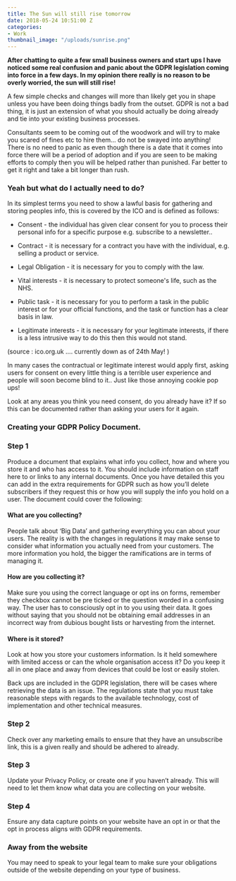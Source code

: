 ```yaml
---
title: The Sun will still rise tomorrow
date: 2018-05-24 10:51:00 Z
categories:
- Work
thumbnail_image: "/uploads/sunrise.png"
---
```


**After chatting to quite a few small business owners and start ups I have noticed some real confusion and panic about the GDPR legislation coming into force in a few days. In my opinion there really is no reason to be overly worried, the sun will still rise!**
 
A few simple checks and changes will more than likely get you in shape unless you have been doing things badly from the outset. GDPR is not a bad thing, it is just an extension of what you should actually be doing already and tie into your existing business processes.
 
Consultants seem to be coming out of the woodwork and will try to make you scared of fines etc to hire them... do not be swayed into anything! There is no need to panic as even though there is a date that it comes into force there will be a period of adoption and if you are seen to be making efforts to comply then you will be helped rather than punished. Far better to get it right and take a bit longer than rush.
 
### Yeah but what do I actually need to do?
 
In its simplest terms you need to show a lawful basis for gathering and storing peoples info, this is covered by the ICO and is defined as follows:
 
* Consent - the individual has given clear consent for you to process their personal info for a specific purpose e.g. subscribe to a newsletter..
 
* Contract - it is necessary for a contract you have with the individual, e.g. selling a product or service. 
 
* Legal Obligation - it is necessary for you to comply with the law.
 
* Vital interests - it is necessary to protect someone's life, such as the NHS.
 
* Public task - it is necessary for you to perform a task in the public interest or for your official functions, and the task or function has a clear basis in law.
 
* Legitimate interests - it is necessary for your legitimate interests, if there is a less intrusive way to do this then this would not stand.
 
(source : ico.org.uk .... currently down as of 24th May! )
 
In many cases the contractual or legitimate interest would apply first, asking users for consent on every little thing is a terrible user experience and people will soon become blind to it.. Just like those annoying cookie pop ups!
 
Look at any areas you think you need consent, do you already have it? If so this can be documented rather than asking your users for it again.
 
### Creating your GDPR Policy Document.
 
### Step 1
 
Produce a document that explains what info you collect, how and where you store it and who has access to it.  You should include information on staff here to or links to any internal documents. Once you have detailed this you can add in the extra requirements for GDPR such as how you’ll delete subscribers if they request this or how you will supply the info you hold on a user. The document could cover the following:
 
#### What are you collecting?
 
People talk about ‘Big Data’ and gathering everything you can about your users. The reality is with the changes in regulations it may make sense to consider what information you actually need from your customers. The more information you hold, the bigger the ramifications are in terms of managing it.
 
#### How are you collecting it?
 
Make sure you using the correct language or opt ins on forms, remember they checkbox cannot be pre ticked or the question worded in a confusing way. The user has to consciously opt in to you using their data. It goes without saying that you should not be obtaining email addresses in an incorrect way from dubious bought lists or harvesting from the internet.
 
#### Where is it stored?
 
Look at how you store your customers information. Is it held somewhere with limited access or can the whole organisation access it? Do you keep it all in one place and away from devices that could be lost or easily stolen.
 
 
Back ups are included in the GDPR legislation, there will be cases where retrieving the data is an issue. The regulations state that you must take reasonable steps with regards to the available technology, cost of implementation and other technical measures.
 
### Step 2
 
Check over any marketing emails to ensure that they have an unsubscribe link, this is a given really and should be adhered to already.
 
### Step 3
 
Update your Privacy Policy, or create one if you haven’t already. This will need to let them know what data you are collecting on your website.
 
### Step 4
 
Ensure any data capture points on your website have an opt in or that the opt in process aligns with GDPR requirements.
 
### Away from the website
 
You may need to speak to your legal team to make sure your obligations outside of the website depending on your type of business.
